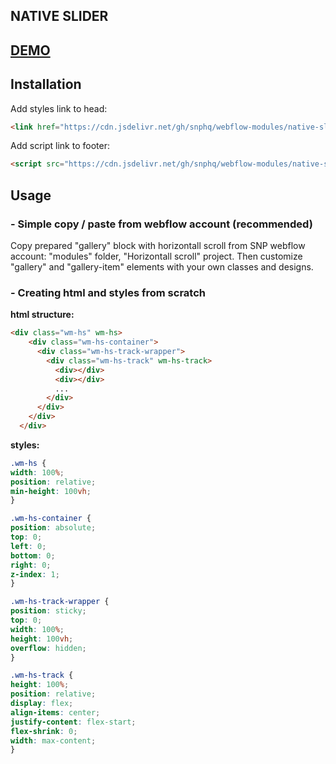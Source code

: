 ## NATIVE SLIDER

## <a href="https://native-slider-1c209b.webflow.io/" target="_blank">DEMO</a>

## Installation
Add styles link to head:
```html
<link href="https://cdn.jsdelivr.net/gh/snphq/webflow-modules/native-slider/1.0.1/index.min.css" rel="stylesheet" type="text/css">
```
Add script link to footer:
```html
<script src="https://cdn.jsdelivr.net/gh/snphq/webflow-modules/native-slider/1.0.1/index.min.js" type="text/javascript"></script>
```

## Usage

### - Simple copy / paste from webflow account (recommended)

Copy prepared "gallery" block with horizontall scroll from SNP webflow account: "modules" folder, "Horizontall scroll" project. Then customize "gallery" and "gallery-item" elements with your own classes and designs.

### - Creating html and styles from scratch

**html structure:**
```html
<div class="wm-hs" wm-hs>
    <div class="wm-hs-container">
      <div class="wm-hs-track-wrapper">
        <div class="wm-hs-track" wm-hs-track>
          <div></div>
          <div></div>
          ...
        </div>
      </div>
    </div>
  </div>
  ```

  **styles:**
  ```css
  .wm-hs {
  width: 100%;
  position: relative;
  min-height: 100vh;
}

.wm-hs-container {
  position: absolute;
  top: 0;
  left: 0;
  bottom: 0;
  right: 0;
  z-index: 1;
}

.wm-hs-track-wrapper {
  position: sticky;
  top: 0;
  width: 100%;
  height: 100vh;
  overflow: hidden;
}

.wm-hs-track {
  height: 100%;
  position: relative;
  display: flex;
  align-items: center;
  justify-content: flex-start;
  flex-shrink: 0;
  width: max-content;
}
```
